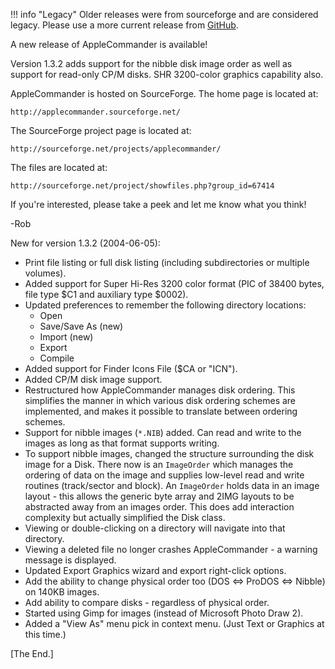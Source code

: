 !!! info "Legacy"
    Older releases were from sourceforge and are considered legacy. Please use a more current release from [GitHub](https://github.com/AppleCommander/AppleCommander).

A new release of AppleCommander is available!

Version 1.3.2 adds support for the nibble disk image order as well as support for read-only CP/M disks. SHR 3200-color graphics capability also.

AppleCommander is hosted on SourceForge. The home page is located at:

    http://applecommander.sourceforge.net/

The SourceForge project page is located at:

    http://sourceforge.net/projects/applecommander/

The files are located at:

    http://sourceforge.net/project/showfiles.php?group_id=67414

If you're interested, please take a peek and let me know what you think!

-Rob

New for version 1.3.2 (2004-06-05):

* Print file listing or full disk listing (including subdirectories or multiple volumes).
* Added support for Super Hi-Res 3200 color format (PIC of 38400 bytes, file type $C1 and auxiliary type $0002).
* Updated preferences to remember the following directory locations:
    - Open
    - Save/Save As (new)
    - Import (new)
    - Export
    - Compile
* Added support for Finder Icons File ($CA or "ICN").
* Added CP/M disk image support.
* Restructured how AppleCommander manages disk ordering. This simplifies the manner in which various disk ordering schemes are implemented, and makes it possible to translate between ordering schemes.
* Support for nibble images (`*.NIB`) added. Can read and write to the images as long as that format supports writing.
* To support nibble images, changed the structure surrounding the disk image for a Disk. There now is an `ImageOrder` which manages the ordering of data on the image and supplies low-level read and write routines (track/sector and block). An `ImageOrder` holds data in an image layout - this allows the generic byte array and 2IMG layouts to be abstracted away from an images order. This does add interaction complexity but actually simplified the Disk class.
* Viewing or double-clicking on a directory will navigate into that directory.
* Viewing a deleted file no longer crashes AppleCommander - a warning message is displayed.
* Updated Export Graphics wizard and export right-click options.
* Add the ability to change physical order too (DOS <=> ProDOS <=> Nibble) on 140KB images.
* Add ability to compare disks - regardless of physical order.
* Started using Gimp for images (instead of Microsoft Photo Draw 2).
* Added a "View As" menu pick in context menu. (Just Text or Graphics at this time.)

[The End.]
